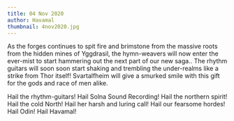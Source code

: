 ```yaml
---
title: 04 Nov 2020
author: Havamal
thumbnail: 4nov2020.jpg
---
```

As the forges continues to spit fire and brimstone from the massive roots from the hidden mines of Yggdrasil, the hymn-weavers will now enter the ever-mist to start hammering out the next part of our new saga.. The rhythm guitars will soon soon start shaking and trembling the under-realms like a strike from Thor itself! Svartalfheim will give a smurked smile with this gift for the gods and race of men alike. 

Hail the rhythm-guitars! Hail Solna Sound Recording! Hail the northern spirit! Hail the cold North! Hail her harsh and luring call! Hail our fearsome hordes! Hail Odin! Hail Havamal!